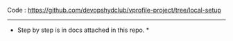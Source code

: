Code :  https://github.com/devopshydclub/vprofile-project/tree/local-setup

-------------

* Step by step is in docs attached in this repo. *
